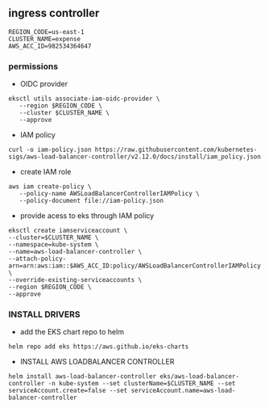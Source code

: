 ## ingress controller
    REGION_CODE=us-east-1 
    CLUSTER_NAME=expense
    AWS_ACC_ID=982534364647

### permissions

* OIDC provider
 ```
eksctl utils associate-iam-oidc-provider \
    --region $REGION_CODE \
    --cluster $CLUSTER_NAME \
    --approve
```    
* IAM policy 
```
curl -o iam-policy.json https://raw.githubusercontent.com/kubernetes-sigs/aws-load-balancer-controller/v2.12.0/docs/install/iam_policy.json
```
* create IAM role
 ```
aws iam create-policy \
    --policy-name AWSLoadBalancerControllerIAMPolicy \
    --policy-document file://iam-policy.json
 ```

* provide acess to eks through IAM policy
```
eksctl create iamserviceaccount \
--cluster=$CLUSTER_NAME \
--namespace=kube-system \
--name=aws-load-balancer-controller \
--attach-policy-arn=arn:aws:iam::$AWS_ACC_ID:policy/AWSLoadBalancerControllerIAMPolicy \
--override-existing-serviceaccounts \
--region $REGION_CODE \
--approve
```
### INSTALL DRIVERS
* add the EKS chart repo  to helm
```
helm repo add eks https://aws.github.io/eks-charts
```
* INSTALL AWS LOADBALANCER CONTROLLER
```
helm install aws-load-balancer-controller eks/aws-load-balancer-controller -n kube-system --set clusterName=$CLUSTER_NAME --set serviceAccount.create=false --set serviceAccount.name=aws-load-balancer-controller

````